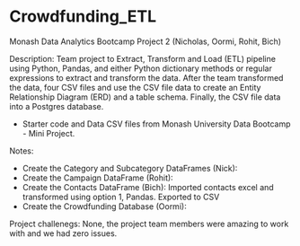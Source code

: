 # Crowdfunding_ETL
Monash Data Analytics Bootcamp Project 2 (Nicholas, Oormi, Rohit, Bich)


Description: 
Team project to Extract, Transform and Load (ETL) pipeline using Python, Pandas, and either Python dictionary methods or regular expressions to extract and transform the data. After the team transformed the data, four CSV files and use the CSV file data to create an Entity Relationship Diagram (ERD) and a table schema. Finally, the CSV file data into a Postgres database.
- Starter code and Data CSV files from Monash University Data Bootcamp - Mini Project. 

Notes:
- Create the Category and Subcategory DataFrames (Nick):
- Create the Campaign DataFrame (Rohit):
- Create the Contacts DataFrame (Bich): Imported contacts excel and transformed using option 1, Pandas. Exported to CSV
- Create the Crowdfunding Database (Oormi):

Project challenegs:
None, the project team members were amazing to work with and we had zero issues.